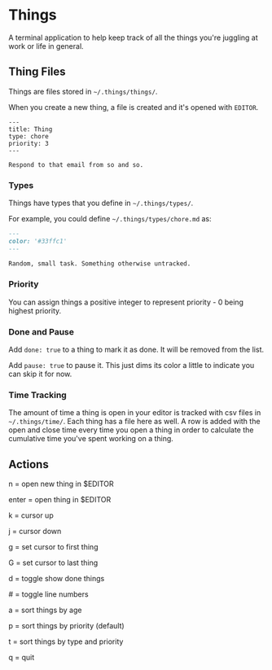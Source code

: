 # Things

A terminal application to help keep track of all the things you're juggling at
work or life in general.

## Thing Files

Things are files stored in `~/.things/things/`.

When you create a new thing, a file is created and it's opened with `EDITOR`.

```
---
title: Thing
type: chore
priority: 3
---

Respond to that email from so and so.
```

### Types

Things have types that you define in `~/.things/types/`.

For example, you could define `~/.things/types/chore.md` as:

```markdown
---
color: '#33ffc1'
---

Random, small task. Something otherwise untracked.
```

### Priority

You can assign things a positive integer to represent priority - 0 being highest
priority.

### Done and Pause

Add `done: true` to a thing to mark it as done. It will be removed from the
list.

Add `pause: true` to pause it. This just dims its color a little to indicate you
can skip it for now.

### Time Tracking

The amount of time a thing is open in your editor is tracked with csv files in
`~/.things/time/`. Each thing has a file here as well. A row is added with the
open and close time every time you open a thing in order to calculate the
cumulative time you've spent working on a thing.

## Actions

n = open new thing in $EDITOR

enter = open thing in $EDITOR

k = cursor up

j = cursor down

g = set cursor to first thing

G = set cursor to last thing

d = toggle show done things

\# = toggle line numbers

a = sort things by age

p = sort things by priority (default)

t = sort things by type and priority

q = quit
